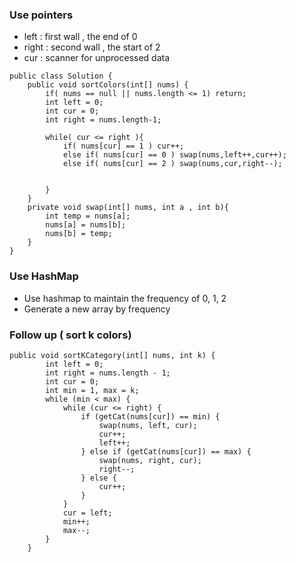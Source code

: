 ### Use pointers

* left : first wall , the end of 0
* right : second wall , the start of 2 
* cur : scanner for unprocessed data

```
public class Solution {
    public void sortColors(int[] nums) {
        if( nums == null || nums.length <= 1) return;
        int left = 0;
        int cur = 0;
        int right = nums.length-1;
        
        while( cur <= right ){
            if( nums[cur] == 1 ) cur++;
            else if( nums[cur] == 0 ) swap(nums,left++,cur++);
            else if( nums[cur] == 2 ) swap(nums,cur,right--);
            
            
        }
    }
    private void swap(int[] nums, int a , int b){
        int temp = nums[a];
        nums[a] = nums[b];
        nums[b] = temp;   
    }
}
```

### Use HashMap 

* Use hashmap to maintain the frequency of 0, 1, 2
* Generate a new array by frequency 


### Follow up ( sort k colors)

```
public void sortKCategory(int[] nums, int k) {
        int left = 0;
        int right = nums.length - 1;
        int cur = 0;
        int min = 1, max = k;
        while (min < max) {
            while (cur <= right) {
                if (getCat(nums[cur]) == min) {
                    swap(nums, left, cur);
                    cur++;
                    left++;
                } else if (getCat(nums[cur]) == max) {
                    swap(nums, right, cur);
                    right--;
                } else {
                    cur++;
                }
            }
            cur = left;
            min++;
            max--;
        }
    }
```